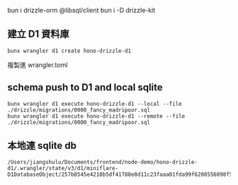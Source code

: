 bun i drizzle-orm @libsql/client
bun i -D drizzle-kit

## 建立 D1 資料庫

```
bunx wrangler d1 create hono-drizzle-d1
```

複製進 wrangler.toml

## schema push to D1 and local sqlite

```
bunx wrangler d1 execute hono-drizzle-d1 --local --file ./drizzle/migrations/0000_fancy_madripoor.sql
bunx wrangler d1 execute hono-drizzle-d1 --remote --file ./drizzle/migrations/0000_fancy_madripoor.sql
```

## 本地連 sqlite db

```
/Users/jiangshulu/Documents/frontend/node-demo/hono-drizzle-d1/.wrangler/state/v3/d1/miniflare-D1DatabaseObject/257b8545e4218b5df41788e8d11c23faaa01fda99f6208556098f5c3e4fc2d59.sqlite
```
